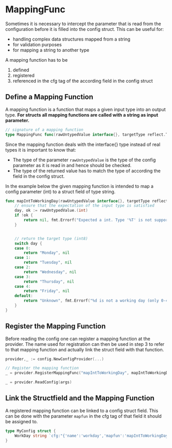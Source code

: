 # MappingFunc

Sometimes it is necessary to intercept the parameter that is read from the configuration before it is filled into the config struct.
This can be useful for:

- handling complex data structures mapped from a string
- for validation purposes
- for mapping a string to another type

A mapping function has to be

1. defined
2. registered
3. referenced in the cfg tag of the according field in the config struct

## Define a Mapping Function

A mapping function is a function that maps a given input type into an output type.
**For structs all mapping functions are called with a string as input parameter.**

```go
// signature of a mapping function
type MappingFunc func(rawUntypedValue interface{}, targetType reflect.Type) (interface{}, error)
```

Since the mapping function deals with the interface{} type instead of real types it is important to know that:

- The type of the parameter `rawUntypedValue` is the type of the config parameter as it is read in and hence should be checked.
- The type of the returned value has to match the type of according the field in the config struct.

In the example below the given mapping function is intended to map a config parameter (int) to a struct field of type string.

```go
func mapIntToWorkingDay(rawUntypedValue interface{}, targetType reflect.Type) (interface{}, error) {
    // ensure that the expectation of the input type is satisfied
    day, ok := rawUntypedValue.(int)
    if !ok {
        return nil, fmt.Errorf("Expected a int. Type '%T' is not supported", rawUntypedValue)
    }


    // return the target type (int8)
    switch day {
    case 0:
        return "Monday", nil
    case 1:
        return "Tuesday", nil
    case 2:
        return "Wednesday", nil
    case 3:
        return "Thursday", nil
    case 4:
        return "Friday", nil
    default:
        return "Unknown", fmt.Errorf("%d is not a working day (only 0-4 are supported days)",day)
    }
}
```

## Register the Mapping Function

Before reading the config one can register a mapping function at the provider. The name used for registration can then be used in step 3 to refer to that mapping function and actually link the struct field with that function.

```go
provider,_ := config.NewConfigProvider(...)

// Register the mapping function
_ = provider.RegisterMappingFunc("mapIntToWorkingDay", mapIntToWorkingDay)

_ = provider.ReadConfig(args)
```

## Link the Structfield and the Mapping Function

A registered mapping function can be linked to a config struct field. This can be done with the parameter `mapfun` in the cfg tag of that field it should be assigned to.

```go
type MyConfig struct {
    WorkDay string `cfg:"{'name':'workday','mapfun':'mapIntToWorkingDay','desc':'Workday as int.','default':0}"`
}
```
